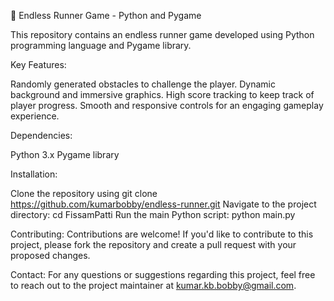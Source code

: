 🏃 Endless Runner Game - Python and Pygame

This repository contains an endless runner game developed using Python programming language and Pygame library.

Key Features:

Randomly generated obstacles to challenge the player.
Dynamic background and immersive graphics.
High score tracking to keep track of player progress.
Smooth and responsive controls for an engaging gameplay experience.

Dependencies:

Python 3.x
Pygame library

Installation:

Clone the repository using git clone https://github.com/kumarbobby/endless-runner.git
Navigate to the project directory: cd FissamPatti
Run the main Python script: python main.py

Contributing:
Contributions are welcome! If you'd like to contribute to this project, please fork the repository and create a pull request with your proposed changes.

Contact:
For any questions or suggestions regarding this project, feel free to reach out to the project maintainer at kumar.kb.bobby@gmail.com.
